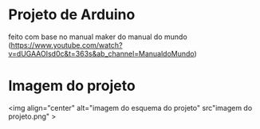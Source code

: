 # Projeto de Arduino

feito com base no manual maker do manual do mundo (https://www.youtube.com/watch?v=dUGAAOIsd0c&t=363s&ab_channel=ManualdoMundo)

# Imagem do projeto

<img align="center" alt="imagem do esquema do projeto" src"imagem do projeto.png" >
